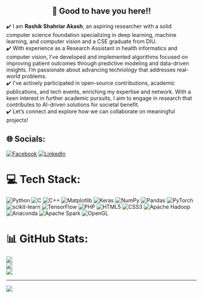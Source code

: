 <h2 align=center>👋 Good to have you here!!</h2>


✔️ I am **Rashik Shahriar Akash**, an aspiring researcher with a solid computer science foundation specializing in deep learning, machine learning, and computer vision and a CSE graduate from DIU. <br>✔️ With experience as a Research Assistant in health informatics and computer vision, I’ve developed and implemented algorithms focused on improving patient outcomes through predictive modeling and data-driven insights. I’m passionate about advancing technology that addresses real-world problems. <br>✔️  I've actively participated in open-source contributions, academic publications, and tech events, enriching my expertise and network. With a keen interest in further academic pursuits, I aim to engage in research that contributes to AI-driven solutions for societal benefit. <br>✔️ Let’s connect and explore how we can collaborate on meaningful projects!


## 🌐 Socials:
[![Facebook](https://img.shields.io/badge/Facebook-%231877F2.svg?logo=Facebook&logoColor=white)](https://facebook.com/HashtagRashik) [![LinkedIn](https://img.shields.io/badge/LinkedIn-%230077B5.svg?logo=linkedin&logoColor=white)](https://linkedin.com/in/Rasihik-Shahriar-Akash) 

# 💻 Tech Stack:
![Python](https://img.shields.io/badge/python-3670A0?style=for-the-badge&logo=python&logoColor=ffdd54) ![C](https://img.shields.io/badge/c-%2300599C.svg?style=for-the-badge&logo=c&logoColor=white) ![C++](https://img.shields.io/badge/c++-%2300599C.svg?style=for-the-badge&logo=c%2B%2B&logoColor=white) ![Matplotlib](https://img.shields.io/badge/Matplotlib-%23ffffff.svg?style=for-the-badge&logo=Matplotlib&logoColor=black) ![Keras](https://img.shields.io/badge/Keras-%23D00000.svg?style=for-the-badge&logo=Keras&logoColor=white) ![NumPy](https://img.shields.io/badge/numpy-%23013243.svg?style=for-the-badge&logo=numpy&logoColor=white) ![Pandas](https://img.shields.io/badge/pandas-%23150458.svg?style=for-the-badge&logo=pandas&logoColor=white) ![PyTorch](https://img.shields.io/badge/PyTorch-%23EE4C2C.svg?style=for-the-badge&logo=PyTorch&logoColor=white) ![scikit-learn](https://img.shields.io/badge/scikit--learn-%23F7931E.svg?style=for-the-badge&logo=scikit-learn&logoColor=white) ![TensorFlow](https://img.shields.io/badge/TensorFlow-%23FF6F00.svg?style=for-the-badge&logo=TensorFlow&logoColor=white) ![PHP](https://img.shields.io/badge/php-%23777BB4.svg?style=for-the-badge&logo=php&logoColor=white) ![HTML5](https://img.shields.io/badge/html5-%23E34F26.svg?style=for-the-badge&logo=html5&logoColor=white) ![CSS3](https://img.shields.io/badge/css3-%231572B6.svg?style=for-the-badge&logo=css3&logoColor=white) ![Apache Hadoop](https://img.shields.io/badge/Apache%20Hadoop-66CCFF?style=for-the-badge&logo=apachehadoop&logoColor=black) ![Anaconda](https://img.shields.io/badge/Anaconda-%2344A833.svg?style=for-the-badge&logo=anaconda&logoColor=white) ![Apache Spark](https://img.shields.io/badge/Apache%20Spark-FDEE21?style=for-the-badge&logo=apachespark&logoColor=black) ![OpenGL](https://img.shields.io/badge/OpenGL-%23FFFFFF.svg?style=for-the-badge&logo=opengl) 
# 📊 GitHub Stats:
![](https://github-readme-stats.vercel.app/api?username=RashikShahriar&theme=dark&hide_border=false&include_all_commits=true&count_private=false)<br/>
![](https://github-readme-streak-stats.herokuapp.com/?user=RashikShahriar&theme=dark&hide_border=false)<br/>
![](https://github-readme-stats.vercel.app/api/top-langs/?username=RashikShahriar&theme=dark&hide_border=false&include_all_commits=true&count_private=false&layout=compact)

---
[![](https://visitcount.itsvg.in/api?id=RashikShahriar&icon=0&color=0)](https://visitcount.itsvg.in)

<!-- Proudly created with GPRM ( https://gprm.itsvg.in ) -->
